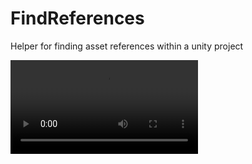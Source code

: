 FindReferences
======

Helper for finding asset references within a unity project

![Demo](https://pbs.twimg.com/tweet_video/CVLcV92U4AAYIEo.mp4)
